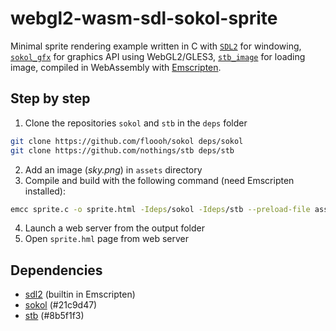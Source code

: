 # webgl2-wasm-sdl-sokol-sprite

Minimal sprite rendering example written in C with [`SDL2`](https://github.com/libsdl-org/SDL) for windowing, [`sokol_gfx`](https://github.com/floooh/sokol) for graphics API using WebGL2/GLES3, [`stb_image`](https://github.com/nothings/stb) for loading image, compiled in WebAssembly with [Emscripten](https://emscripten.org/).

## Step by step

1. Clone the repositories `sokol` and `stb` in the `deps` folder
```bash
git clone https://github.com/floooh/sokol deps/sokol
git clone https://github.com/nothings/stb deps/stb
```
2. Add an image (_sky.png_) in `assets` directory
3. Compile and build with the following command (need Emscripten installed):
```bash
emcc sprite.c -o sprite.html -Ideps/sokol -Ideps/stb --preload-file assets -s EXIT_RUNTIME=1 -s ALLOW_MEMORY_GROWTH=1 -s USE_WEBGL2=1 -s USE_SDL=2
```
4. Launch a web server from the output folder
5. Open `sprite.hml` page from web server 

## Dependencies

* [sdl2](https://github.com/libsdl-org/SDL) (builtin in Emscripten)
* [sokol](https://github.com/floooh/sokol) (#21c9d47)
* [stb](https://github.com/nothings/stb) (#8b5f1f3)